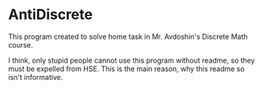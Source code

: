 # AntiDiscrete

This program created to solve home task in Mr. Avdoshin's Discrete Math course.

I think, only stupid people cannot use this program without readme, so they must be expelled from HSE.
This is the main reason, why this readme so isn't informative.
